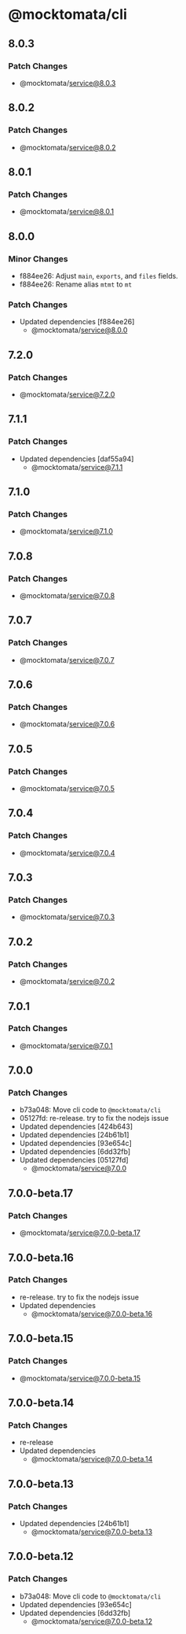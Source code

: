 # @mocktomata/cli

## 8.0.3

### Patch Changes

- @mocktomata/service@8.0.3

## 8.0.2

### Patch Changes

- @mocktomata/service@8.0.2

## 8.0.1

### Patch Changes

- @mocktomata/service@8.0.1

## 8.0.0

### Minor Changes

- f884ee26: Adjust `main`, `exports`, and `files` fields.
- f884ee26: Rename alias `mtmt` to `mt`

### Patch Changes

- Updated dependencies [f884ee26]
  - @mocktomata/service@8.0.0

## 7.2.0

### Patch Changes

- @mocktomata/service@7.2.0

## 7.1.1

### Patch Changes

- Updated dependencies [daf55a94]
  - @mocktomata/service@7.1.1

## 7.1.0

### Patch Changes

- @mocktomata/service@7.1.0

## 7.0.8

### Patch Changes

- @mocktomata/service@7.0.8

## 7.0.7

### Patch Changes

- @mocktomata/service@7.0.7

## 7.0.6

### Patch Changes

- @mocktomata/service@7.0.6

## 7.0.5

### Patch Changes

- @mocktomata/service@7.0.5

## 7.0.4

### Patch Changes

- @mocktomata/service@7.0.4

## 7.0.3

### Patch Changes

- @mocktomata/service@7.0.3

## 7.0.2

### Patch Changes

- @mocktomata/service@7.0.2

## 7.0.1

### Patch Changes

- @mocktomata/service@7.0.1

## 7.0.0

### Patch Changes

- b73a048: Move cli code to `@mocktomata/cli`
- 05127fd: re-release. try to fix the nodejs issue
- Updated dependencies [424b643]
- Updated dependencies [24b61b1]
- Updated dependencies [93e654c]
- Updated dependencies [6dd32fb]
- Updated dependencies [05127fd]
  - @mocktomata/service@7.0.0

## 7.0.0-beta.17

### Patch Changes

- @mocktomata/service@7.0.0-beta.17

## 7.0.0-beta.16

### Patch Changes

- re-release. try to fix the nodejs issue
- Updated dependencies
  - @mocktomata/service@7.0.0-beta.16

## 7.0.0-beta.15

### Patch Changes

- @mocktomata/service@7.0.0-beta.15

## 7.0.0-beta.14

### Patch Changes

- re-release
- Updated dependencies
  - @mocktomata/service@7.0.0-beta.14

## 7.0.0-beta.13

### Patch Changes

- Updated dependencies [24b61b1]
  - @mocktomata/service@7.0.0-beta.13

## 7.0.0-beta.12

### Patch Changes

- b73a048: Move cli code to `@mocktomata/cli`
- Updated dependencies [93e654c]
- Updated dependencies [6dd32fb]
  - @mocktomata/service@7.0.0-beta.12
